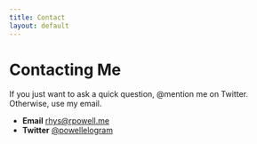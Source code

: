 ```yaml
---
title: Contact
layout: default
---
```


# Contacting Me

If you just want to ask a quick question, @mention me on Twitter. Otherwise, use my email.

- **Email** [rhys@rpowell.me](mailto:rhys@rpowell.me)
- **Twitter** [@powellelogram](https://twitter.com/powellelogram)
